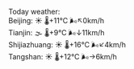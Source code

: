 Today weather:  
Beijing: ☀️   🌡️+11°C 🌬️↖0km/h  
Tianjin: 🌫  🌡️+9°C 🌬️↓11km/h  
Shijiazhuang: ☀️   🌡️+16°C 🌬️↙4km/h  
Tangshan: ☀️   🌡️+12°C 🌬️→6km/h  
